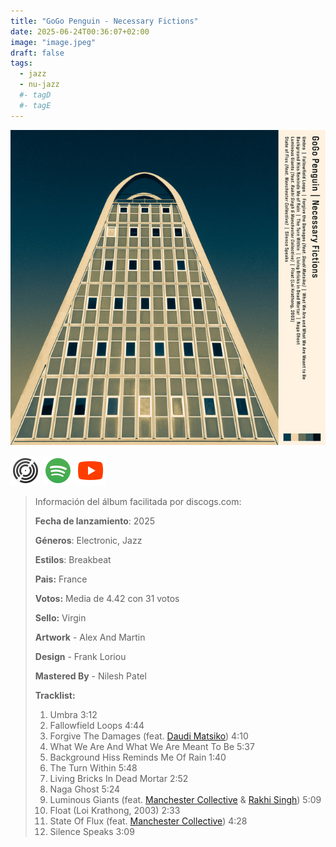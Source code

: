 ```yaml
---
title: "GoGo Penguin - Necessary Fictions"
date: 2025-06-24T00:36:07+02:00
image: "image.jpeg"
draft: false
tags:
  - jazz
  - nu-jazz
  #- tagD
  #- tagE
---
```


![cover](image.jpeg "GoGo-Penguin - Necessary-Fictions")

[![discogs](../links/svg/discogs.png "discogs")](https://www.discogs.com/master/3885769)
[![spotify](../links/svg/spotify.png "putify")](https://open.spotify.com/album/5m268XSW8woGIbzi3bPpok)
[![youtube](../links/svg/youtube.png "youtube")](https://www.youtube.com/playlist?list=PLZmpSK3klBc4cTuWz1W3RGWHJL-nXpdkl)

<!-- [![bandcamp](../links/svg/bandcamp.png (bandcamp))](error) error busqueda -->
<!-- [![lastfm](../links/svg/lastfm.png (lastfm))]() -->
<!-- [![musicbrainz](../links/svg/musicbrainz.png (musicbrainz))]() -->
<!-- [![wikipedia](../links/svg/wikipedia.png (wikipedia))](error) -->

> Información del álbum facilitada por discogs.com:
>
> **Fecha de lanzamiento**: 2025
>
> **Géneros**: Electronic, Jazz
>
> **Estilos**: Breakbeat
>
> **Pais:** France
>
> **Votos:** Media de 4.42 con 31 votos
>
> **Sello:** Virgin
>
> **Artwork** - Alex And Martin
>
> **Design** - Frank Loriou
>
> **Mastered By** - Nilesh Patel
>
> **Tracklist:**
>
> 1. Umbra 3:12
> 2. Fallowfield Loops 4:44
> 3. Forgive The Damages
>    (feat. [Daudi Matsiko](https://www.discogs.com/artist/4274107)) 4:10
> 4. What We Are And What We Are Meant To Be 5:37
> 5. Background Hiss Reminds Me Of Rain 1:40
> 6. The Turn Within 5:48
> 7. Living Bricks In Dead Mortar 2:52
> 8. Naga Ghost 5:24
> 9. Luminous Giants
>    (feat. [Manchester Collective](https://www.discogs.com/artist/10355359 "Chamber collective based in the North-West of...") & [Rakhi Singh](https://www.discogs.com/artist/1729415 "Violinist, collaborator, composer & music director based...")) 5:09
> 10. Float (Loi Krathong, 2003) 2:33
> 11. State Of Flux
>     (feat. [Manchester Collective](https://www.discogs.com/artist/10355359 "Chamber collective based in the North-West of...")) 4:28
> 12. Silence Speaks 3:09
